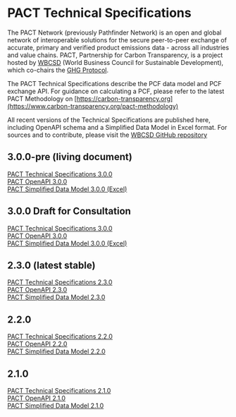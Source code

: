 <div class="logo"></div>

# PACT Technical Specifications

The PACT Network (previously Pathfinder Network) is an open and global network of interoperable solutions for the secure peer-to-peer exchange of accurate, primary and verified product emissions data - across all industries and value chains. PACT, Partnership for Carbon Transparency, is a project hosted by [WBCSD](https://wbcsd.org) (World Business Council for Sustainable Development), which co-chairs the [GHG Protocol](https://ghgprotocol.org).


The PACT Technical Specifications describe the PCF data model and PCF exchange API. For guidance on calculating a PCF, please refer to the latest PACT Methodology on [https://carbon-transparency.org](https://www.carbon-transparency.org/pact-methodology)

All recent versions of the Technical Specifications are published here, including OpenAPI schema and a Simplified Data Model in Excel format.
For sources and to contribute, please visit the [WBCSD GitHub repository](https://github.com/wbcsd/data-exchange-protocol)

## 3.0.0-pre (living document)

[PACT Technical Specifications 3.0.0](v3/index.html) <br>
[PACT OpenAPI 3.0.0](v3/openapi.yaml) <br>
[PACT Simplified Data Model 3.0.0 (Excel)](v3/pact-simplified.xlsx) <br>

## 3.0.0 Draft for Consultation

[PACT Technical Specifications 3.0.0](https://wbcsd.github.io/tr/2025/) <br>
[PACT OpenAPI 3.0.0](https://wbcsd.github.io/tr/2025/openapi.yaml) <br>
[PACT Simplified Data Model 3.0.0 (Excel)](https://wbcsd.github.io/tr/2025/pact-simplified.xlsx) <br>

<!--
## 2.3.1-pre (work-in-progress)

[PACT Technical Specifications 2.3.1](v2/index.html) <br>
[PACT OpenAPI 3.0.0](v2/openapi.yaml) <br>
-->

## 2.3.0 (latest stable)

[PACT Technical Specifications 2.3.0](https://wbcsd.github.io/tr/2024/data-exchange-protocol-20241024/) <br>
[PACT OpenAPI 2.3.0](https://specs.carbon-transparency.org/pact-openapi-2.3.0.yaml) <br>
[PACT Simplified Data Model 2.3.0](https://specs.carbon-transparency.org/pact-simplified-model-2.3.0.xlsx) <br>
	
## 2.2.0

[PACT Technical Specifications 2.2.0](https://wbcsd.github.io/tr/2024/data-exchange-protocol-20240410/) <br>
[PACT OpenAPI 2.2.0](https://specs.carbon-transparency.org/pact-openapi-2.2.0.yaml) <br>
[PACT Simplified Data Model 2.2.0](https://specs.carbon-transparency.org/pact-simplified-model-2.2.0.xlsx) <br>
	
## 2.1.0 

[PACT Technical Specifications 2.1.0](https://wbcsd.github.io/tr/2023/data-exchange-protocol-20231207/) <br>
[PACT OpenAPI 2.1.0](https://specs.carbon-transparency.org/pact-openapi-2.1.0.yaml) <br>
[PACT Simplified Data Model 2.1.0](https://specs.carbon-transparency.org/pact-simplified-model-2.3.0.xlsx) <br>
	
